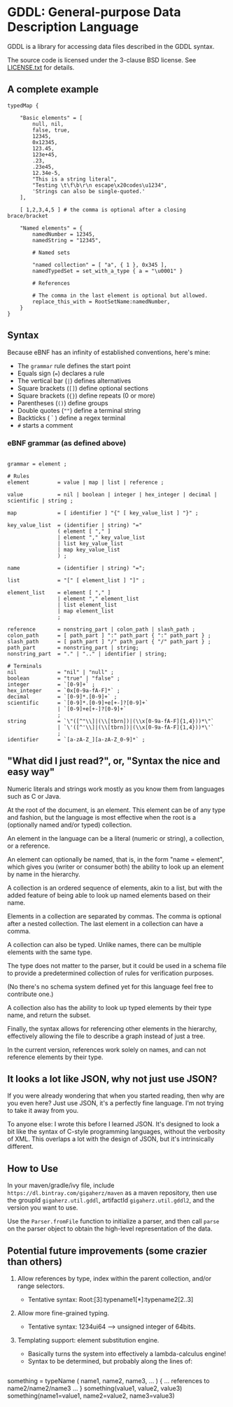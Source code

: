 GDDL: General-purpose Data Description Language
=============

GDDL is a library for accessing data files described in the GDDL syntax.

The source code is licensed under the 3-clause BSD license.
See [LICENSE.txt](/LICENSE.txt) for details.

A complete example
--------------------

```
typedMap {

    "Basic elements" = [
        null, nil,
        false, true,
        12345,
        0x12345,
        123.45,
        123e+45,
        .23,
        .23e45,
        12.34e-5,
        "This is a string literal",
        "Testing \t\f\b\r\n escape\x20codes\u1234",
        'Strings can also be single-quoted.'
    ],

    [ 1,2,3,4,5 ] # the comma is optional after a closing brace/bracket

    "Named elements" = {  
        namedNumber = 12345,
        namedString = "12345",
    
        # Named sets
    
        "named collection" = [ "a", { 1 }, 0x345 ],
        namedTypedSet = set_with_a_type { a = "\u0001" }
    
        # References

        # The comma in the last element is optional but allowed.
        replace_this_with = RootSetName:namedNumber,
    }
}

```

Syntax
-------

Because eBNF has an infinity of established conventions, here's mine:
* The `grammar` rule defines the start point
* Equals sign (`=`) declares a rule
* The vertical bar (`|`) defines alternatives
* Square brackets (`[]`) define optional sections
* Square brackets (`{}`) define repeats (0 or more)
* Parentheses (`()`) define groups
* Double quotes (`""`) define a terminal string
* Backticks ( ` ) define a regex terminal
* `#` starts a comment

### eBNF grammar (as defined above)

```ebnf

grammar = element ;

# Rules 
element         = value | map | list | reference ;

value           = nil | boolean | integer | hex_integer | decimal | scientific | string ;

map             = [ identifier ] "{" [ key_value_list ] "}" ;

key_value_list  = (identifier | string) "="
                ( element [ "," ]     
                | element "," key_value_list
                | list key_value_list
                | map key_value_list
                ) ;

name            = (identifier | string) "=";

list            = "[" [ element_list ] "]" ;

element_list    = element [ "," ]
                | element "," element_list
                | list element_list
                | map element_list
                ;

reference       = nonstring_part | colon_path | slash_path ;
colon_path      = [ path_part ] ":" path_part { ":" path_part } ;
slash_path      = [ path_part ] "/" path_part { "/" path_part } ;
path_part       = nonstring_part | string;
nonstring_part  = "." | ".." | identifier | string;

# Terminals
nil             = "nil" | "null" ;
boolean         = "true" | "false" ;
integer         = `[0-9]+` ;
hex_integer     = `0x[0-9a-fA-F]*` ;
decimal         = `[0-9]*.[0-9]+` ;
scientific      = `[0-9]*.[0-9]+e[+-]?[0-9]+`
                | `[0-9]+e[+-]?[0-9]+`
                ;
string          = `\"([^"\\]|(\\[tbrn])|(\\x[0-9a-fA-F]{1,4}))*\"`
                | `\'([^'\\]|(\\[tbrn])|(\\x[0-9a-fA-F]{1,4}))*\'`
                ;
identifier      = `[a-zA-Z_][a-zA-Z_0-9]*` ;
```

"What did I just read?", or, "Syntax the nice and easy way"
--------------------------------------------------

Numeric literals and strings work mostly as you know them from languages such as C or Java.

At the root of the document, is an element. This element can be of any type and fashion,
but the language is most effective when the root is a (optionally named and/or typed) collection.

An element in the language can be a literal (numeric or string), a collection, or a reference.

An element can optionally be named, that is, in the form "name = element",
which gives you (writer or consumer both) the ability to look up an element by name in the hierarchy.

A collection is an ordered sequence of elements, akin to a list, but with the added feature of
being able to look up named elements based on their name.

Elements in a collection are separated by commas. The comma is optional after a nested collection.
The last element in a collection can have a comma.

A collection can also be typed. Unlike names, there can be multiple elements with the same type.

The type does not matter to the parser, but it could be used in a schema file
to provide a predetermined collection of rules for verification purposes.

(No there's no schema system defined yet for this language feel free to contribute one.)

A collection also has the ability to look up typed elements by their type name, and return the subset.

Finally, the syntax allows for referencing other elements in the hierarchy,
effectively allowing the file to describe a graph instead of just a tree.

In the current version, references work solely on names, and can not reference elements by their type.

It looks a lot like JSON, why not just use JSON?
------------------------------------------------

If you were already wondering that when you started reading, then why are you even here? Just use JSON, it's a perfectly fine language. I'm not trying to take it away from you.

To anyone else: I wrote this before I learned JSON. It's designed to look a bit like the syntax of C-style programming languages, without the verbosity of XML. This overlaps a lot with the design of JSON, but it's intrinsically different.

How to Use
--------------------

In your maven/gradle/ivy file, include `https://dl.bintray.com/gigaherz/maven` as a maven repository, then use the groupId `gigaherz.util.gddl`, artifactId `gigaherz.util.gddl2`, and the version you want to use.

Use the `Parser.fromFile` function to initialize a parser, and then call `parse` on the parser object to obtain the high-level representation of the data.

Potential future improvements (some crazier than others)
------------------------------

1. Allow references by type, index within the parent collection, and/or range selectors.
   * Tentative syntax: Root:[3]:typename1[*]:typename2[2..3]

1. Allow more fine-grained typing.
   * Tentative syntax: 1234ui64 --> unsigned integer of 64bits.

1. Templating support: element substitution engine.
   * Basically turns the system into effectively a lambda-calculus engine!
   * Syntax to be determined, but probably along the lines of:
     ```
something = typeName ( name1, name2, name3, ... ) { 
... references to name2/name2/name3 ... 
}
something(value1, value2, value3)
something(name1=value1, name2=value2, name3=value3)
```